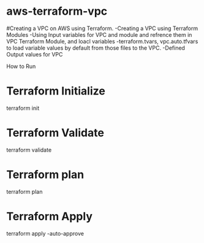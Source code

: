 # aws-terraform-vpc
#Creating a VPC on AWS using Terraform. 
-Creating a VPC using Terraform Modules
-Using Input variables for VPC and module and refrence them in VPC Terraform Module, and loacl variables
-terraform.tvars, vpc.auto.tfvars to load variable values by default from those files to the VPC. 
-Defined Output values for VPC



How to Run 
# Terraform Initialize
terraform init

# Terraform Validate
terraform validate

# Terraform plan
terraform plan

# Terraform Apply
terraform apply -auto-approve

